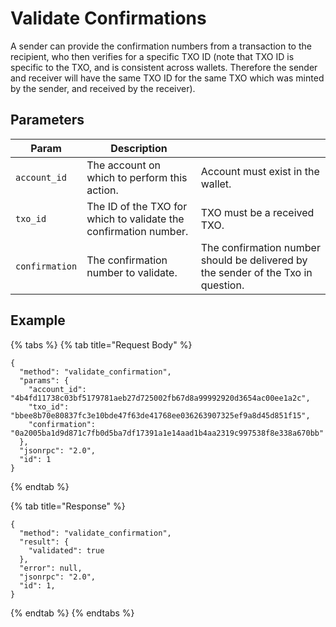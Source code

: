 # Validate Confirmations

A sender can provide the confirmation numbers from a transaction to the recipient, who then verifies for a specific TXO ID (note that TXO ID is specific to the TXO, and is consistent across wallets. Therefore the sender and receiver will have the same TXO ID for the same TXO which was minted by the sender, and received by the receiver).

## Parameters

| Param          | Description                                                      |                                                                                   |
| -------------- | ---------------------------------------------------------------- | --------------------------------------------------------------------------------- |
| `account_id`   | The account on which to perform this action.                     | Account must exist in the wallet.                                                 |
| `txo_id`       | The ID of the TXO for which to validate the confirmation number. | TXO must be a received TXO.                                                       |
| `confirmation` | The confirmation number to validate.                             | The confirmation number should be delivered by the sender of the Txo in question. |

## Example

{% tabs %}
{% tab title="Request Body" %}
```
{
  "method": "validate_confirmation",
  "params": {
    "account_id": "4b4fd11738c03bf5179781aeb27d725002fb67d8a99992920d3654ac00ee1a2c",
    "txo_id": "bbee8b70e80837fc3e10bde47f63de41768ee036263907325ef9a8d45d851f15",
    "confirmation": "0a2005ba1d9d871c7fb0d5ba7df17391a1e14aad1b4aa2319c997538f8e338a670bb"
  },
  "jsonrpc": "2.0",
  "id": 1
}
```
{% endtab %}

{% tab title="Response" %}
```
{
  "method": "validate_confirmation",
  "result": {
    "validated": true
  },
  "error": null,
  "jsonrpc": "2.0",
  "id": 1,
}
```
{% endtab %}
{% endtabs %}
